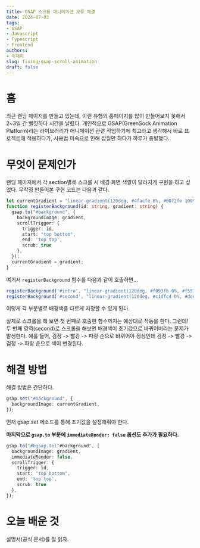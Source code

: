 ```yaml
---
title: GSAP 스크롤 애니메이션 오류 해결
date: 2024-07-03
tags:
- GSAP
- Javascript
- Typescript
- Frontend
authors:
- 이재희
slug: fixing-gsap-scroll-animation
draft: false
---
```


# 흠

최근 랜딩 페이지를 만들고 있는데, 이런 유형의 홈페이지를 많이 만들어보지 못해서 2~3일 간 뻘짓하다 시간을 날렸다. 개인적으로 GSAP(GreenSock Animation Platform)라는 라이브러리가 애니메이션 관련 작업하기에 최고라고 생각해서 바로 프로젝트에 적용하다가, 사용법 미숙으로 인해 삽질만 하다가 하루가 증발했다. 

# 무엇이 문제인가

랜딩 페이지에서 각 section별로 스크롤 시 배경 화면 색깔이 달라지게 구현을 하고 싶었다. 무작정 만들어본 구현 코드는 다음과 같다.

````typescript
let currentGradient = "linear-gradient(120deg, #4facfe 0%, #00f2fe 100%)";
function registerBackground(id: string, gradient: string) {
  gsap.to("#background", {
    backgroundImage: gradient,
    scrollTrigger: {
      trigger: id,
      start: "top bottom",
      end: 'top top',
      scrub: true
    },
  });
  currentGradient = gradient;
}
````

여기서 `registerBackground` 함수를 다음과 같이 호출하면...

````typescript
registerBackground('#intro', "linear-gradient(120deg, #f093fb 0%, #f5576c 100%)");
registerBackground('#second', "linear-gradient(120deg, #c1dfc4 0%, #deecdd 100%)")
````

이렇게 각 부분별로 배경색을 다르게 지정할 수 있게 된다.

실제로 스크롤을 해 보면 첫 번째로 호출한 함수까지는 예상대로 작동을 한다.
그런데! 두 번째 영역(second)로 스크롤을 해보면 배경색이 초기값으로 바뀌어버리는 문제가 발생한다.
예를 들어, 검정 -> 빨강 -> 파랑 순으로 바뀌어야 정상인데 검정 -> 빨강 -> 검정 -> 파랑 순으로 색이 변경된다.

# 해결 방법

해결 방법은 간단하다.

````typescript
gsap.set("#background", {
  backgroundImage: currentGradient,
});
````

먼저 gsap.set 메소드를 통해 초기값을 설정해줘야 한다.

**마지막으로 `gsap.to` 부분에 `immediateRender: false` 옵션도 추가가 필요하다.**

````typescript
gsap.to("#bgsap.to("#background", {
  backgroundImage: gradient,
  immediateRender: false,
  scrollTrigger: {
    trigger: id,
    start: "top bottom",
    end: 'top top',
    scrub: true
  },
});
````

# 오늘 배운 것

설명서(공식 문서)를 잘 읽자.
